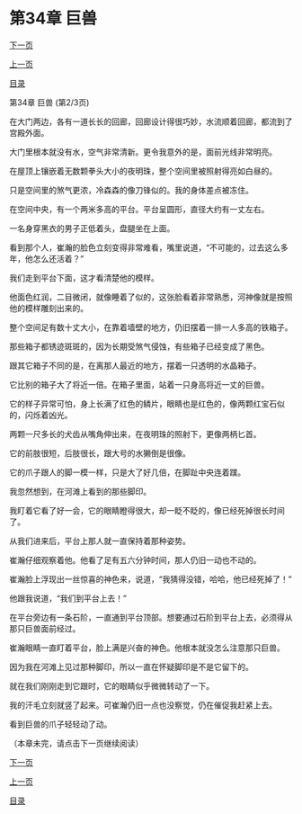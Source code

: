 <h1>第34章   巨兽</h1>
            <div><p><a href="./0101_%E7%AC%AC34%E7%AB%A0_%E5%B7%A8%E5%85%BD.md">下一页</a></p><p><a href="./0099_%E7%AC%AC34%E7%AB%A0_%E5%B7%A8%E5%85%BD.md">上一页</a></p><p><a href="../">目录</a></p></div>
            <div><p>第34章   巨兽 (第2/3页)</p><p>在大门两边，各有一道长长的回廊，回廊设计得很巧妙，水流顺着回廊，都流到了宫殿外面。</p><p>大门里根本就没有水，空气非常清新。更令我意外的是，面前光线非常明亮。</p><p>在屋顶上镶嵌着无数颗拳头大小的夜明珠，整个空间里被照射得亮如白昼的。</p><p>只是空间里的煞气更浓，冷森森的像刀锋似的。我的身体差点被冻住。</p><p>在空间中央，有一个两米多高的平台。平台呈圆形，直径大约有一丈左右。</p><p>一名身穿黑衣的男子正低着头，盘腿坐在上面。</p><p>看到那个人，崔瀚的脸色立刻变得非常难看，嘴里说道，“不可能的，过去这么多年，他怎么还活着？”</p><p>我们走到平台下面，这才看清楚他的模样。</p><p>他面色红润，二目微闭，就像睡着了似的，这张脸看着非常熟悉，河神像就是按照他的模样雕刻出来的。</p><p>整个空间足有数十丈大小，在靠着墙壁的地方，仍旧摆着一排一人多高的铁箱子。</p><p>那些箱子都锈迹斑斑的，因为长期受煞气侵蚀，有些箱子已经变成了黑色。</p><p>跟其它箱子不同的是，在离那人最近的地方，摆着一只透明的水晶箱子。</p><p>它比别的箱子大了将近一倍。在箱子里面，站着一只身高将近一丈的巨兽。</p><p>它的样子异常可怕，身上长满了红色的鳞片，眼睛也是红色的，像两颗红宝石似的，闪烁着凶光。</p><p>两颗一尺多长的犬齿从嘴角伸出来，在夜明珠的照射下，更像两柄匕首。</p><p>它的前肢很短，后肢很长，跟大号的水獭倒是很像。</p><p>它的爪子跟人的脚一模一样，只是大了好几倍，在脚趾中央连着蹼。</p><p>我忽然想到，在河滩上看到的那些脚印。</p><p>我盯着它看了好一会，它的眼睛瞪得很大，却一眨不眨的，像已经死掉很长时间了。</p><p>从我们进来后，平台上那人就一直保持着那种姿势。</p><p>崔瀚仔细观察着他。他看了足有五六分钟时间，那人仍旧一动也不动的。</p><p>崔瀚脸上浮现出一丝惊喜的神色来，说道，“我猜得没错，哈哈，他已经死掉了！”</p><p>他跟我说道，“我们到平台上去！”</p><p>在平台旁边有一条石阶，一直通到平台顶部。想要通过石阶到平台上去，必须得从那只巨兽面前经过。</p><p>崔瀚眼睛一直盯着平台，脸上满是兴奋的神色。他根本就没怎么注意那只巨兽。</p><p>因为我在河滩上见过那种脚印，所以一直在怀疑脚印是不是它留下的。</p><p>就在我们刚刚走到它跟时，它的眼睛似乎微微转动了一下。</p><p>我的汗毛立刻就竖了起来。可崔瀚仍旧一点也没察觉，仍在催促我赶紧上去。</p><p>看到巨兽的爪子轻轻动了动。</p><p>（本章未完，请点击下一页继续阅读）</p></div>
            <div><p><a href="./0101_%E7%AC%AC34%E7%AB%A0_%E5%B7%A8%E5%85%BD.md">下一页</a></p><p><a href="./0099_%E7%AC%AC34%E7%AB%A0_%E5%B7%A8%E5%85%BD.md">上一页</a></p><p><a href="../">目录</a></p></div>